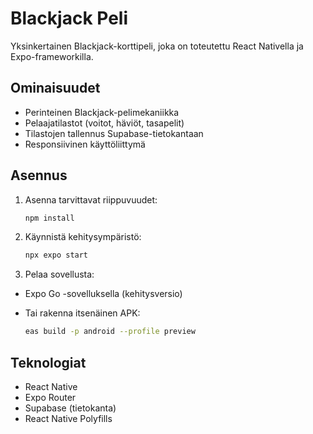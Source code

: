 # Blackjack Peli

Yksinkertainen Blackjack-korttipeli, joka on toteutettu React Nativella ja Expo-frameworkilla.

## Ominaisuudet

- Perinteinen Blackjack-pelimekaniikka
- Pelaajatilastot (voitot, häviöt, tasapelit)
- Tilastojen tallennus Supabase-tietokantaan
- Responsiivinen käyttöliittymä

## Asennus

1. Asenna tarvittavat riippuvuudet:

   ```bash
   npm install
   ```

2. Käynnistä kehitysympäristö:

   ```bash
   npx expo start
   ```

3. Pelaa sovellusta:
- Expo Go -sovelluksella (kehitysversio)
- Tai rakenna itsenäinen APK:

   ```bash
   eas build -p android --profile preview
   ```

## Teknologiat

- React Native
- Expo Router
- Supabase (tietokanta)
- React Native Polyfills
